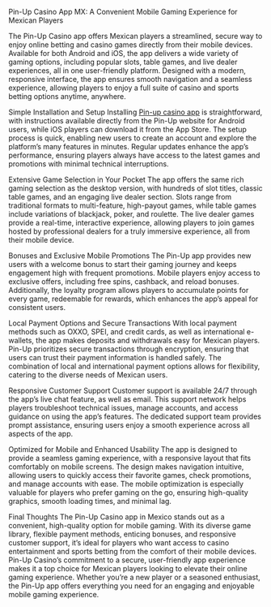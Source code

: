 Pin-Up Casino App MX: A Convenient Mobile Gaming Experience for Mexican Players

The Pin-Up Casino app offers Mexican players a streamlined, secure way to enjoy online betting and casino games directly from their mobile devices. Available for both Android and iOS, the app delivers a wide variety of gaming options, including popular slots, table games, and live dealer experiences, all in one user-friendly platform. Designed with a modern, responsive interface, the app ensures smooth navigation and a seamless experience, allowing players to enjoy a full suite of casino and sports betting options anytime, anywhere.

Simple Installation and Setup
Installing <a href=https://pin-up-casinos.mx/app-pin-up/>Pin-up casino app</a> is straightforward, with instructions available directly from the Pin-Up website for Android users, while iOS players can download it from the App Store. The setup process is quick, enabling new users to create an account and explore the platform’s many features in minutes. Regular updates enhance the app’s performance, ensuring players always have access to the latest games and promotions with minimal technical interruptions.

Extensive Game Selection in Your Pocket
The app offers the same rich gaming selection as the desktop version, with hundreds of slot titles, classic table games, and an engaging live dealer section. Slots range from traditional formats to multi-feature, high-payout games, while table games include variations of blackjack, poker, and roulette. The live dealer games provide a real-time, interactive experience, allowing players to join games hosted by professional dealers for a truly immersive experience, all from their mobile device.

Bonuses and Exclusive Mobile Promotions
The Pin-Up app provides new users with a welcome bonus to start their gaming journey and keeps engagement high with frequent promotions. Mobile players enjoy access to exclusive offers, including free spins, cashback, and reload bonuses. Additionally, the loyalty program allows players to accumulate points for every game, redeemable for rewards, which enhances the app’s appeal for consistent users.

Local Payment Options and Secure Transactions
With local payment methods such as OXXO, SPEI, and credit cards, as well as international e-wallets, the app makes deposits and withdrawals easy for Mexican players. Pin-Up prioritizes secure transactions through encryption, ensuring that users can trust their payment information is handled safely. The combination of local and international payment options allows for flexibility, catering to the diverse needs of Mexican users.

Responsive Customer Support
Customer support is available 24/7 through the app’s live chat feature, as well as email. This support network helps players troubleshoot technical issues, manage accounts, and access guidance on using the app’s features. The dedicated support team provides prompt assistance, ensuring users enjoy a smooth experience across all aspects of the app.

Optimized for Mobile and Enhanced Usability
The app is designed to provide a seamless gaming experience, with a responsive layout that fits comfortably on mobile screens. The design makes navigation intuitive, allowing users to quickly access their favorite games, check promotions, and manage accounts with ease. The mobile optimization is especially valuable for players who prefer gaming on the go, ensuring high-quality graphics, smooth loading times, and minimal lag.

Final Thoughts
The Pin-Up Casino app in Mexico stands out as a convenient, high-quality option for mobile gaming. With its diverse game library, flexible payment methods, enticing bonuses, and responsive customer support, it’s ideal for players who want access to casino entertainment and sports betting from the comfort of their mobile devices. Pin-Up Casino’s commitment to a secure, user-friendly app experience makes it a top choice for Mexican players looking to elevate their online gaming experience. Whether you’re a new player or a seasoned enthusiast, the Pin-Up app offers everything you need for an engaging and enjoyable mobile gaming experience.
